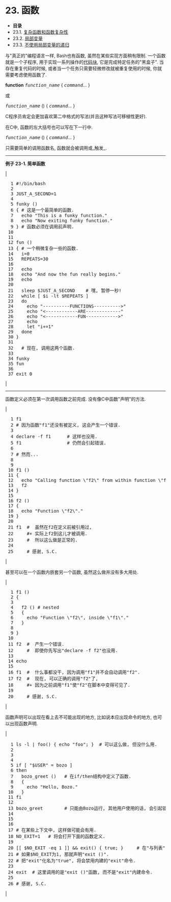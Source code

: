 # 23\. 函数

*   **目录**
*   23.1\. [复杂函数和函数复杂性](complexfunct.md)
*   23.2\. [局部变量](localvar.md)
*   23.3\. [不使用局部变量的递归](recurnolocvar.md)

与<span class="QUOTE">"真正的"</span>编程语言一样, Bash也有函数, 虽然在某些实现方面稍有限制. 一个函数就是一个子程序, 用于实现一系列操作的[代码块](special-chars.md#CODEBLOCKREF), 它是完成特定任务的<span class="QUOTE">"黑盒子"</span>. 当存在重复代码的时候, 或者当一个任务只需要轻微修改就被重复使用的时候, 你就需要考虑使用函数了.

**function** <tt class="REPLACEABLE">_function_name_</tt> {
<tt class="REPLACEABLE">_command_</tt>...
}

或

<tt class="REPLACEABLE">_function_name_</tt> () {
<tt class="REPLACEABLE">_command_</tt>...
}

C程序员肯定会更加喜欢第二中格式的写法(并且这种写法可移植性更好).

在C中, 函数的左大括号也可以写在下一行中.

<tt class="REPLACEABLE">_function_name_</tt> ()
{
<tt class="REPLACEABLE">_command_</tt>...
}

只需要简单的调用函数名, 函数就会被调用或_触发_.

* * *

**例子 23-1\. 简单函数**

| 

<pre class="PROGRAMLISTING">  1 #!/bin/bash
  2 
  3 JUST_A_SECOND=1
  4 
  5 funky ()
  6 { # 这是一个最简单的函数. 
  7   echo "This is a funky function."
  8   echo "Now exiting funky function."
  9 } # 函数必须在调用前声明. 
 10 
 11 
 12 fun ()
 13 { # 一个稍微复杂一些的函数. 
 14   i=0
 15   REPEATS=30
 16 
 17   echo
 18   echo "And now the fun really begins."
 19   echo
 20 
 21   sleep $JUST_A_SECOND    # 嘿, 暂停一秒! 
 22   while [ $i -lt $REPEATS ]
 23   do
 24     echo "----------FUNCTIONS---------->"
 25     echo "<------------ARE-------------"
 26     echo "<------------FUN------------>"
 27     echo
 28     let "i+=1"
 29   done
 30 }
 31 
 32   # 现在, 调用这两个函数. 
 33 
 34 funky
 35 fun
 36 
 37 exit 0</pre>

 |

* * *

函数定义必须在第一次调用函数之前完成. 没有像C中函数<span class="QUOTE">"声明"</span>的方法.

| 

<pre class="PROGRAMLISTING">  1 f1
  2 # 因为函数"f1"还没有被定义, 这会产生一个错误. 
  3 
  4 declare -f f1      # 这样也没用. 
  5 f1                 # 仍然会引起错误. 
  6 
  7 # 然而...
  8 
  9 	  
 10 f1 ()
 11 {
 12   echo "Calling function \"f2\" from within function \"f1\"."
 13   f2
 14 }
 15 
 16 f2 ()
 17 {
 18   echo "Function \"f2\"."
 19 }
 20 
 21 f1  #  虽然在f2在定义前被引用过, 
 22     #+ 实际上f2到这儿才被调用. 
 23     #  所以这么做是正常的. 
 24     
 25     # 感谢, S.C.</pre>

 |

甚至可以在一个函数内嵌套另一个函数, 虽然这么做并没有多大用处.

| 

<pre class="PROGRAMLISTING">  1 f1 ()
  2 {
  3 
  4   f2 () # nested
  5   {
  6     echo "Function \"f2\", inside \"f1\"."
  7   }
  8 
  9 }  
 10 
 11 f2  #  产生一个错误. 
 12     #  即使你先写出"declare -f f2"也没用. 
 13 
 14 echo    
 15 
 16 f1  #  什么事都没干, 因为调用"f1"并不会自动调用"f2". 
 17 f2  #  现在, 可以正确的调用"f2"了, 
 18     #+ 因为之前调用"f1"使"f2"在脚本中变得可见了. 
 19 
 20     # 感谢, S.C.</pre>

 |

函数声明可以出现在看上去不可能出现的地方, 比如说本应出现命令的地方, 也可以出现函数声明.

| 

<pre class="PROGRAMLISTING">  1 ls -l | foo() { echo "foo"; }  # 可以这么做, 但没什么用. 
  2 
  3 
  4 
  5 if [ "$USER" = bozo ]
  6 then
  7   bozo_greet ()   # 在if/then结构中定义了函数. 
  8   {
  9     echo "Hello, Bozo."
 10   }
 11 fi  
 12 
 13 bozo_greet        # 只能由Bozo运行, 其他用户使用的话, 会引起错误. 
 14 
 15 
 16 
 17 # 在某些上下文中, 这样做可能会有用. 
 18 NO_EXIT=1   # 将会打开下面的函数定义. 
 19 
 20 [[ $NO_EXIT -eq 1 ]] && exit() { true; }     # 在"与列表"中定义函数. 
 21 # 如果$NO_EXIT为1, 那就声明"exit ()". 
 22 # 把"exit"化名为"true", 将会禁用内建的"exit"命令. 
 23 
 24 exit  # 这里调用的是"exit ()"函数, 而不是"exit"内建命令. 
 25 
 26 # 感谢, S.C.</pre>

 |
